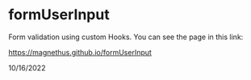 # formUserInput

Form validation using custom Hooks.
You can see the page in this link:

https://magnethus.github.io/formUserInput

10/16/2022
